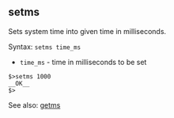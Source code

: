 ## setms

Sets system time into given time in milliseconds.

Syntax: `setms time_ms`

* `time_ms`  - time in milliseconds to be set

```
$>setms 1000
__OK__
$>
```

See also: [getms](getms.md)